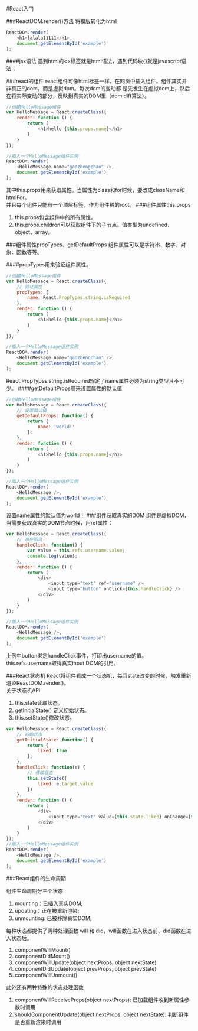 #React入门


###ReactDOM.render()方法
将模版转化为html
```javascript
ReactDOM.render(
	<h1>lalala11111</h1>,
	document.getElementById('example')
);
```
####jsx语法
遇到html的<>标签就是html语法，遇到代码块{}就是javascript语法；

###react的组件
react组件可像html标签一样，在网页中插入组件。组件其实并非真正的dom，而是虚拟dom。每次dom的变动都
是先发生在虚拟dom上，然后在将实际变动的部分，反映到真实的DOM里（dom diff算法）。
```javascript  
//创建HelloMessage组件 
var HelloMessage = React.createClass({
	render: function () {
		return (
			<h1>hello {this.props.name}</h1>
		)
	}
});

//插入一个HelloMessage组件实例
ReactDOM.render(
	<HelloMessage name="gaozhengchao" />,
	document.getElementById('example')
);
```
其中this.props用来获取属性。当属性为class和for时候，要改成className和htmlFor。    
并且每个组件只能有一个顶层标签，作为组件树的root。
###组件属性this.props
1. this.props包含组件中的所有属性。   
2. this.props.children可以获取组件下的子节点。值类型为undefined、object、array。  

###组件属性propTypes、getDefaultProps
组件属性可以是字符串、数字、对象、函数等等。

####propTypes用来验证组件属性。
```javascript  
//创建HelloMessage组件 
var HelloMessage = React.createClass({
	// 验证属性
	propTypes: {
		name: React.PropTypes.string.isRequired
	},
	render: function () {
		return (
			<h1>hello {this.props.name}</h1>
		)
	}
});

//插入一个HelloMessage组件实例
ReactDOM.render(
	<HelloMessage name="gaozhengchao" />,
	document.getElementById('example')
);
```
React.PropTypes.string.isRequired规定了name属性必须为string类型且不可少。
####getDefaultProps用来设置属性的默认值
```javascript  
//创建HelloMessage组件 
var HelloMessage = React.createClass({
	// 设置默认值
	getDefaultProps: function() {
		return {
			name: 'world!'
		};
	},
	render: function () {
		return (
			<h1>hello {this.props.name}</h1>
		)
	}
});

//插入一个HelloMessage组件实例
ReactDOM.render(
	<HelloMessage />,
	document.getElementById('example')
);
```
设置name属性的默认值为world！
###组件获取真实的DOM
组件是虚拟DOM，当需要获取真实的DOM节点时候，用ref属性：
```javascript  
var HelloMessage = React.createClass({
	// 事件回调
	handleClick: function() {
		var value = this.refs.username.value;
		console.log(value);
	},
	render: function () {
		return (
			<div>
				<input type="text" ref="username" />
				<input type="button" onClick={this.handleClick} />
			</div>
		)
	}
});

//插入一个HelloMessage组件实例
ReactDOM.render(
	<HelloMessage />,
	document.getElementById('example')
);
```
上例中button绑定handleClick事件，打印出username的值。this.refs.username取得真实input DOM的引用。

###React状态机
React将组件看成一个状态机，每当state改变的时候，触发重新渲染ReactDOM.render()。   
关于状态机API
1. this.state读取状态。   
2. getInitialState() 定义初始状态。   
3. this.setState()修改状态。   
```javascript  
var HelloMessage = React.createClass({
	// 初始状态
	getInitialState: function() {
		return {
			liked: true
		};
	},
	handleClick: function(e) {
		// 修改状态
		this.setState({
			liked: e.target.value
		})
	},
	render: function () {
		return (
			<div>
				<input type="text" value={this.state.liked} onChange={this.handleClick} />
			</div>
		)
	}
});
//插入一个HelloMessage组件实例
ReactDOM.render(
	<HelloMessage />,
	document.getElementById('example')
);
```
###React组件的生命周期

组件生命周期分三个状态
1. mounting：已插入真实DOM;  
2. updating：正在被重新渲染;   
3. unmounting: 已被移除真实DOM;   

每种状态都提供了两种处理函数 will 和 did，will函数在进入状态前、did函数在进入状态后。   
1. componentWillMount()     
2. componentDidMount()     
3. componentWillUpdate(object nextProps, object nextState)   
4. componentDidUpdate(object prevProps, object prevState)     
5. componentWillUnmount()     

此外还有两种特殊的状态处理函数   
1. componentWillReceiveProps(object nextProps): 已加载组件收到新属性参数时调用     
2. shouldComponentUpdate(object nextProps, object nextState): 判断组件是否重新渲染时调用    

